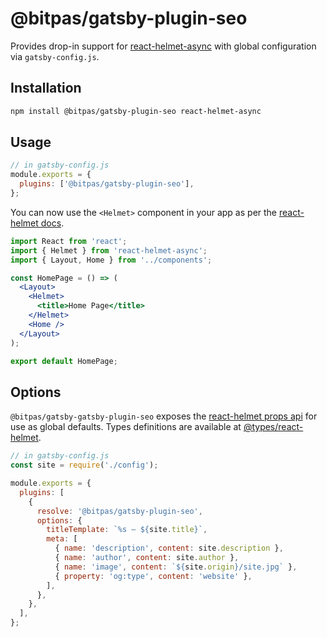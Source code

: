 # @bitpas/gatsby-plugin-seo

Provides drop-in support for [react-helmet-async](https://www.npmjs.com/package/react-helmet-async) with global configuration via `gatsby-config.js`.

## Installation

```sh
npm install @bitpas/gatsby-plugin-seo react-helmet-async
```

## Usage

```js:title=gatsby-config.js
// in gatsby-config.js
module.exports = {
  plugins: ['@bitpas/gatsby-plugin-seo'],
};
```

You can now use the `<Helmet>` component in your app as per the [react-helmet docs](https://github.com/nfl/react-helmet#readme).

```js:title=HomePage.jsx
import React from 'react';
import { Helmet } from 'react-helmet-async';
import { Layout, Home } from '../components';

const HomePage = () => (
  <Layout>
    <Helmet>
      <title>Home Page</title>
    </Helmet>
    <Home />
  </Layout>
);

export default HomePage;
```

## Options

`@bitpas/gatsby-gatsby-plugin-seo` exposes the [react-helmet props api](https://github.com/nfl/react-helmet#features) for use as global defaults. Types definitions are available at [@types/react-helmet](https://github.com/DefinitelyTyped/DefinitelyTyped/blob/db7577cf9190a6a615c2d00c0c5fcadb4f88b2e2/types/react-helmet/index.d.ts#L37).

```js:title=gatsby-config.js
// in gatsby-config.js
const site = require('./config');

module.exports = {
  plugins: [
    {
      resolve: '@bitpas/gatsby-plugin-seo',
      options: {
        titleTemplate: `%s – ${site.title}`,
        meta: [
          { name: 'description', content: site.description },
          { name: 'author', content: site.author },
          { name: 'image', content: `${site.origin}/site.jpg` },
          { property: 'og:type', content: 'website' },
        ],
      },
    },
  ],
};
```
